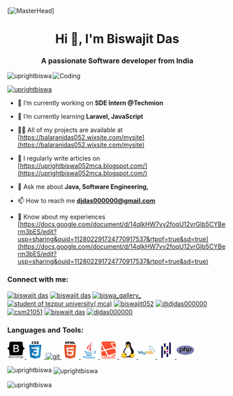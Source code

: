 [![MasterHead](https://th.bing.com/th/id/R.75ea38495d3a5bc0c90316b57f9bbfb5?rik=CKmgcCEhXQE1OA&riu=http%3a%2f%2fwww.pramukhdigital.com%2fwp-content%2fuploads%2f2018%2f07%2fNew-PNC-Animated-Banners.gif&ehk=fs6XGSkrODbDz9LuU2tZgUw5aQd76DxwLvAaGpktUZI%3d&risl=&pid=ImgRaw&r=0)]
<h1 align="center">Hi 👋, I'm Biswajit Das</h1>
<h3 align="center">A passionate Software developer from India</h3>
<img align="right" alt="Coding" width="400" src="https://r7q6w9z6.rocketcdn.me/career/wp-content/uploads/2021/02/creative-process.gif">
<p align="left"> <img src="https://komarev.com/ghpvc/?username=uprightbiswa&label=Profile%20views&color=0e75b6&style=flat" alt="uprightbiswa" /> </p>

<p align="left"> <a href="https://github.com/ryo-ma/github-profile-trophy"><img src="https://github-profile-trophy.vercel.app/?username=uprightbiswa" alt="uprightbiswa" /></a> </p>

- 🔭 I’m currently working on **SDE Intern @Techmion**

- 🌱 I’m currently learning **Laravel, JavaScript**

- 👨‍💻 All of my projects are available at [https://balaranidas052.wixsite.com/mysite](https://balaranidas052.wixsite.com/mysite)

- 📝 I regularly write articles on [https://uprightbiswa052mca.blogspot.com/](https://uprightbiswa052mca.blogspot.com/)

- 💬 Ask me about **Java, Software Engineering,**

- 📫 How to reach me **djdas000000@gmail.com**

- 📄 Know about my experiences [https://docs.google.com/document/d/14qIkHW7vv2foqU12vrGIb5CYBerm3bES/edit?usp=sharing&ouid=112802291724770917537&rtpof=true&sd=true](https://docs.google.com/document/d/14qIkHW7vv2foqU12vrGIb5CYBerm3bES/edit?usp=sharing&ouid=112802291724770917537&rtpof=true&sd=true)

<h3 align="left">Connect with me:</h3>
<p align="left">
<a href="https://linkedin.com/in/biswajit das" target="blank"><img align="center" src="https://raw.githubusercontent.com/rahuldkjain/github-profile-readme-generator/master/src/images/icons/Social/linked-in-alt.svg" alt="biswajit das" height="30" width="40" /></a>
<a href="https://fb.com/biswajit das" target="blank"><img align="center" src="https://raw.githubusercontent.com/rahuldkjain/github-profile-readme-generator/master/src/images/icons/Social/facebook.svg" alt="biswajit das" height="30" width="40" /></a>
<a href="https://instagram.com/biswa_gallery_" target="blank"><img align="center" src="https://raw.githubusercontent.com/rahuldkjain/github-profile-readme-generator/master/src/images/icons/Social/instagram.svg" alt="biswa_gallery_" height="30" width="40" /></a>
<a href="https://www.youtube.com/c/student of tezpur university( mca)" target="blank"><img align="center" src="https://raw.githubusercontent.com/rahuldkjain/github-profile-readme-generator/master/src/images/icons/Social/youtube.svg" alt="student of tezpur university( mca)" height="30" width="40" /></a>
<a href="https://www.codechef.com/users/biswajit052" target="blank"><img align="center" src="https://cdn.jsdelivr.net/npm/simple-icons@3.1.0/icons/codechef.svg" alt="biswajit052" height="30" width="40" /></a>
<a href="https://www.hackerrank.com/@djdas000000" target="blank"><img align="center" src="https://raw.githubusercontent.com/rahuldkjain/github-profile-readme-generator/master/src/images/icons/Social/hackerrank.svg" alt="@djdas000000" height="30" width="40" /></a>
<a href="https://www.leetcode.com/csm21051" target="blank"><img align="center" src="https://raw.githubusercontent.com/rahuldkjain/github-profile-readme-generator/master/src/images/icons/Social/leet-code.svg" alt="csm21051" height="30" width="40" /></a>
<a href="https://www.hackerearth.com/biswajit das" target="blank"><img align="center" src="https://raw.githubusercontent.com/rahuldkjain/github-profile-readme-generator/master/src/images/icons/Social/hackerearth.svg" alt="biswajit das" height="30" width="40" /></a>
<a href="https://auth.geeksforgeeks.org/user/djdas000000" target="blank"><img align="center" src="https://raw.githubusercontent.com/rahuldkjain/github-profile-readme-generator/master/src/images/icons/Social/geeks-for-geeks.svg" alt="djdas000000" height="30" width="40" /></a>
</p>

<h3 align="left">Languages and Tools:</h3>
<p align="left"> <a href="https://getbootstrap.com" target="_blank" rel="noreferrer"> <img src="https://raw.githubusercontent.com/devicons/devicon/master/icons/bootstrap/bootstrap-plain-wordmark.svg" alt="bootstrap" width="40" height="40"/> </a> <a href="https://www.w3schools.com/css/" target="_blank" rel="noreferrer"> <img src="https://raw.githubusercontent.com/devicons/devicon/master/icons/css3/css3-original-wordmark.svg" alt="css3" width="40" height="40"/> </a> <a href="https://git-scm.com/" target="_blank" rel="noreferrer"> <img src="https://www.vectorlogo.zone/logos/git-scm/git-scm-icon.svg" alt="git" width="40" height="40"/> </a> <a href="https://www.w3.org/html/" target="_blank" rel="noreferrer"> <img src="https://raw.githubusercontent.com/devicons/devicon/master/icons/html5/html5-original-wordmark.svg" alt="html5" width="40" height="40"/> </a> <a href="https://www.java.com" target="_blank" rel="noreferrer"> <img src="https://raw.githubusercontent.com/devicons/devicon/master/icons/java/java-original.svg" alt="java" width="40" height="40"/> </a> <a href="https://laravel.com/" target="_blank" rel="noreferrer"> <img src="https://raw.githubusercontent.com/devicons/devicon/master/icons/laravel/laravel-plain-wordmark.svg" alt="laravel" width="40" height="40"/> </a> <a href="https://www.linux.org/" target="_blank" rel="noreferrer"> <img src="https://raw.githubusercontent.com/devicons/devicon/master/icons/linux/linux-original.svg" alt="linux" width="40" height="40"/> </a> <a href="https://www.mysql.com/" target="_blank" rel="noreferrer"> <img src="https://raw.githubusercontent.com/devicons/devicon/master/icons/mysql/mysql-original-wordmark.svg" alt="mysql" width="40" height="40"/> </a> <a href="https://pandas.pydata.org/" target="_blank" rel="noreferrer"> <img src="https://raw.githubusercontent.com/devicons/devicon/2ae2a900d2f041da66e950e4d48052658d850630/icons/pandas/pandas-original.svg" alt="pandas" width="40" height="40"/> </a> <a href="https://www.php.net" target="_blank" rel="noreferrer"> <img src="https://raw.githubusercontent.com/devicons/devicon/master/icons/php/php-original.svg" alt="php" width="40" height="40"/> </a> </p>

<p><img align="left" src="https://github-readme-stats.vercel.app/api/top-langs?username=uprightbiswa&show_icons=true&locale=en&layout=compact" alt="uprightbiswa" /></p>

<p>&nbsp;<img align="center" src="https://github-readme-stats.vercel.app/api?username=uprightbiswa&show_icons=true&locale=en" alt="uprightbiswa" /></p>

<p><img align="center" src="https://github-readme-streak-stats.herokuapp.com/?user=uprightbiswa&" alt="uprightbiswa" /></p>

